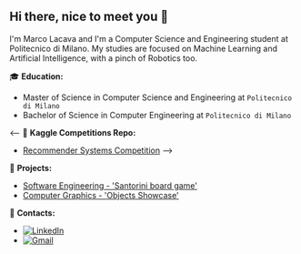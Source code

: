 ## Hi there, nice to meet you 👋


I'm Marco Lacava and I'm a Computer Science and Engineering student at Politecnico di Milano.
My studies are focused on Machine Learning and Artificial Intelligence, with a pinch of Robotics too.

:mortar_board: **Education:**
 - Master of Science in Computer Science and Engineering at `Politecnico di Milano`
 - Bachelor of Science in Computer Engineering at `Politecnico di Milano`

<-- :dart: **Kaggle Competitions Repo:**
 - [Recommender Systems Competition]() -->


:pushpin: **Projects:**
 - [Software Engineering - 'Santorini board game'](https://github.com/LorenzoMainetti/ing-sw-2020-Mainetti-Iorio-Lacava)
 - [Computer Graphics - 'Objects Showcase'](https://github.com/YGLAM/Computer-Graphics-Project-Showcase)


:loudspeaker: **Contacts:**
- [![LinkedIn](https://img.shields.io/badge/linkedin-%230077B5.svg?style=for-the-badge&logo=linkedin&logoColor=white)](https://www.linkedin.com/in/marco-lacava-5b3765237/)
- [![Gmail](https://img.shields.io/badge/Gmail-D14836?style=for-the-badge&logo=gmail&logoColor=white)](mailto:marcolacava23@gmail.com) 
